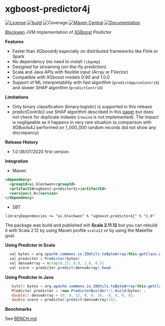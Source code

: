 xgboost-predictor4j
===================

[![License](https://img.shields.io/badge/License-Apache%202.0-blue.svg)](https://opensource.org/licenses/Apache-2.0)
[![build](https://github.com/BleckwenAI/xgboost-predictor4j/workflows/build/badge.svg)](https://github.com/BleckwenAI/xgboost-predictor4j/actions)
![Coverage](https://img.shields.io/badge/coverage-85%25-<COLOR>.svg)
[![Maven Central](https://maven-badges.herokuapp.com/maven-central/ai.bleckwen/xgboost-predictor4j/badge.svg)](https://maven-badges.herokuapp.com/maven-central/ai.bleckwen/xgboost-predictor4j)
[![Documentation](https://img.shields.io/badge/doc-DRAFT-YELLOW.svg)](https://github.com/BleckwenAI/xgboost-predictor4j/wiki)

[Bleckwen](https://bleckwen.ai/) JVM implementation of [XGBoost](https://github.com/dmlc/xgboost/) Predictor

**Features**
* Faster than XGboost4j especially on distributed frameworks like Flink or Spark
* No dependency (no need to install `libgomp`)
* Designed for streaming (on-the-fly prediction)
* Scala and Java APIs with flexible input (Array or FVector)
* Compatible with XGboost models 0.90 and 1.0.0 
* Support of ML interpretability with fast algorithm (`predictApproxContrib`) and slower SHAP algorithm (`predictContrib`)

**Limitations**
* Only binary classification (binary:logistic) is supported in this release
* predictContrib() use SHAP algorithm described in this [paper](https://arxiv.org/pdf/1802.03888.pdf) but does not check for duplicate indexes (`rewind` is not implemented).
The impact is negligeable as it happens in very rare situation (a comparison with XGBoots4J performed on 1_000_000 random records did not show any discrepancy)

**Release History**
* 1.0 06/07/2020 first version

**Integration**

* Maven 
```xml
<dependency>
  <groupId>ai.bleckwen</groupId>
  <artifactId>xgboost-predictor4j</artifactId>
  <version>1.0</version>
</dependency>
```
* SBT
```
libraryDependencies += "ai.bleckwen" % "xgboost-predictor4j" % "1.0"
```

The package was build and published wih **Scala 2.11.12** but you can rebuild it with Scala 2.12 by using Maven profile `scala12` or by using the Makefile goal. 

**Using Predictor in Scala**

```java
  val bytes = org.apache.commons.io.IOUtils.toByteArray(this.getClass.getResourceAsStream("/path_to.model"))
  val predictor = Predictor(bytes)
  val denseArray = Array(0.23, 0.0, 1.0, 0.5)
  val score = predictor.predict(denseArray).head
```

**Using Predictor in Java**

```java
   byte[] bytes = org.apache.commons.io.IOUtils.toByteArray(this.getClass().getResourceAsStream("/path_to.model"));
   Predictor predictor = (new PredictorBuilder()).build(bytes) ;
   double[] denseArray = {0, 0, 32, 0, 0, 16, -8, 0, 0, 0};
   double score = predictor.predict(denseArray)[0];
```

**Benchmarks**

See [BENCH.md](https://github.com/BleckwenAI/xgboost-predictor4j/blob/master/BENCH.md)


